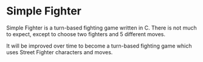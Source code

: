 # Simple Fighter

Simple Fighter is a turn-based fighting game written in C. 
There is not much to expect, except to choose two fighters and 5 different moves. 

It will be improved over time to become a turn-based fighting game which uses Street Fighter characters and moves.
